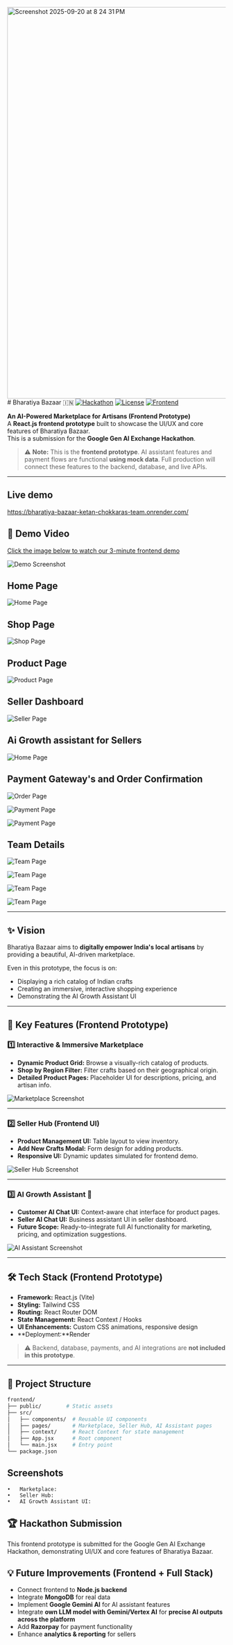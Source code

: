 <img width="1440" height="900" alt="Screenshot 2025-09-20 at 8 24 31 PM" src="https://github.com/user-attachments/assets/216a5b46-0b32-482c-9c02-6c9b3e65c06d" /># Bharatiya Bazaar 🇮🇳
[![Hackathon](https://img.shields.io/badge/Google%20GenAI-Hackathon-blue)](#)
[![License](https://img.shields.io/badge/License-MIT-green)](#)
[![Frontend](https://img.shields.io/badge/React-Vite-informational)](#)

**An AI-Powered Marketplace for Artisans (Frontend Prototype)**  
A **React.js frontend prototype** built to showcase the UI/UX and core features of Bharatiya Bazaar.  
This is a submission for the **Google Gen AI Exchange Hackathon**.  

> ⚠️ **Note:** This is the **frontend prototype**. AI assistant features and payment flows are functional **using mock data**. Full production will connect these features to the backend, database, and live APIs.
---

## Live demo
https://bharatiya-bazaar-ketan-chokkaras-team.onrender.com/

## 🎥 Demo Video
[Click the image below to watch our 3-minute frontend demo](#)  

![Demo Screenshot](https://via.placeholder.com/600x300?text=Frontend+Demo+Screenshot)

## Home Page 

![Home Page](<img width="1440" height="900" alt="Screenshot 2025-09-20 at 8 22 53 PM" src="https://github.com/user-attachments/assets/3445d4a5-7f3a-4f84-8083-5ce6f83ecf16" />
)

## Shop Page 
![Shop Page](<img width="1440" height="900" alt="Screenshot 2025-09-20 at 8 23 33 PM" src="https://github.com/user-attachments/assets/280b8b80-2682-42a4-b33d-8fbd66445fdb" />
)

## Product Page
![Product Page](<img width="1440" height="900" alt="Screenshot 2025-09-20 at 8 23 52 PM" src="https://github.com/user-attachments/assets/28ccebd5-a083-4404-b852-edac9079fcd0" />
)

## Seller Dashboard 
![Seller Page](<img width="1464" height="928" alt="Screenshot 2025-09-20 at 8 25 46 PM" src="https://github.com/user-attachments/assets/a836b0ba-73d1-4259-9569-7fea6e03b91e" />
)

## Ai Growth assistant for Sellers
![Home Page](<img width="1440" height="900" alt="Screenshot 2025-09-20 at 8 26 07 PM" src="https://github.com/user-attachments/assets/43613f39-e435-4ed7-88dd-2b7aee41dffc" />
)

## Payment Gateway's and Order Confirmation 

![Order Page](<img width="1440" height="900" alt="Screenshot 2025-09-20 at 8 27 06 PM" src="https://github.com/user-attachments/assets/4266aee7-21cc-4ead-9f86-80e13f654c20" />
)

![Payment Page](<img width="1440" height="900" alt="Screenshot 2025-09-20 at 8 27 06 PM" src="https://github.com/user-attachments/assets/9aa25fde-de0d-41b6-ab2e-0439d2236e23" />
)

![Payment Page](<img width="1440" height="900" alt="Screenshot 2025-09-20 at 8 28 38 PM" src="https://github.com/user-attachments/assets/ed76ea91-f5d3-4eba-ba55-c506c26e1634" />
)

## Team Details 

![Team Page](<img width="1440" height="900" alt="Screenshot 2025-09-20 at 8 24 31 PM" src="https://github.com/user-attachments/assets/f6208cef-2a40-43cf-90fb-dc271d2d962c" />
)

![Team Page](<img width="1440" height="900" alt="Screenshot 2025-09-20 at 8 24 10 PM" src="https://github.com/user-attachments/assets/9b9f5310-b57c-4276-87fd-2d3845462d15" />
)

![Team Page](<img width="1440" height="900" alt="Screenshot 2025-09-20 at 8 24 20 PM" src="https://github.com/user-attachments/assets/c835ab8d-1da0-4537-b833-85b40eb6bc9a" />
)

![Team Page](<img width="1440" height="900" alt="Screenshot 2025-09-20 at 8 24 24 PM" src="https://github.com/user-attachments/assets/9e7a1edc-c932-4746-9da9-4741e0bc594d" />
)

---

## ✨ Vision
Bharatiya Bazaar aims to **digitally empower India's local artisans** by providing a beautiful, AI-driven marketplace.  

Even in this prototype, the focus is on:  
- Displaying a rich catalog of Indian crafts  
- Creating an immersive, interactive shopping experience  
- Demonstrating the AI Growth Assistant UI  

---

## 🚀 Key Features (Frontend Prototype)

### 1️⃣ Interactive & Immersive Marketplace
- **Dynamic Product Grid:** Browse a visually-rich catalog of products.  
- **Shop by Region Filter:** Filter crafts based on their geographical origin.  
- **Detailed Product Pages:** Placeholder UI for descriptions, pricing, and artisan info.  

![Marketplace Screenshot](https://via.placeholder.com/600x300?text=Marketplace+Screenshot)

---

### 2️⃣ Seller Hub (Frontend UI)
- **Product Management UI:** Table layout to view inventory.  
- **Add New Crafts Modal:** Form design for adding products.  
- **Responsive UI:** Dynamic updates simulated for frontend demo.  

![Seller Hub Screenshot](https://via.placeholder.com/600x300?text=Seller+Hub+Screenshot)

---

### 3️⃣ AI Growth Assistant 🧠
- **Customer AI Chat UI:** Context-aware chat interface for product pages.  
- **Seller AI Chat UI:** Business assistant UI in seller dashboard.  
- **Future Scope:** Ready-to-integrate full AI functionality for marketing, pricing, and optimization suggestions.  

![AI Assistant Screenshot](https://via.placeholder.com/600x300?text=AI+Assistant+Screenshot)

---

## 🛠️ Tech Stack (Frontend Prototype)
- **Framework:** React.js (Vite)  
- **Styling:** Tailwind CSS  
- **Routing:** React Router DOM  
- **State Management:** React Context / Hooks  
- **UI Enhancements:** Custom CSS animations, responsive design  
- **Deployment:**Render 

> ⚠️ Backend, database, payments, and AI integrations are **not included in this prototype**.

---

## 📂 Project Structure
```bash
frontend/
├── public/        # Static assets
├── src/
│   ├── components/  # Reusable UI components
│   ├── pages/       # Marketplace, Seller Hub, AI Assistant pages
│   ├── context/     # React Context for state management
│   ├── App.jsx      # Root component
│   └── main.jsx     # Entry point
└── package.json
```
## Screenshots
	•	Marketplace: 
 	•	Seller Hub:
	•	AI Growth Assistant UI:
 
## 🏆 Hackathon Submission
This frontend prototype is submitted for the Google Gen AI Exchange Hackathon, demonstrating UI/UX and core features of Bharatiya Bazaar.

## 💡 Future Improvements (Frontend + Full Stack)
- Connect frontend to **Node.js backend**  
- Integrate **MongoDB** for real data  
- Implement **Google Gemini AI** for AI assistant features  
- Integrate **own LLM model with Gemini/Vertex AI** for **precise AI outputs across the platform**  
- Add **Razorpay** for payment functionality  
- Enhance **analytics & reporting** for sellers  
